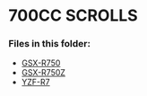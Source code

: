 <!-- C:\Users\razer\Desktop\walkerrh.github.io\SCROLLS_FOLDER\MOTORSPORTS\700CC\700CC_SCROLLS.md -->

# 700CC SCROLLS












### Files in this folder:
- [GSX-R750](/SCROLLS_FOLDER/MOTORSPORTS/700CC/GSX-R750.html)
- [GSX-R750Z](/SCROLLS_FOLDER/MOTORSPORTS/700CC/GSX-R750Z.html)
- [YZF-R7](/SCROLLS_FOLDER/MOTORSPORTS/700CC/YZF-R7.html)
